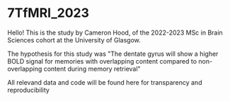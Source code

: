 # 7TfMRI_2023

Hello! This is the study by Cameron Hood, of the 2022-2023 MSc in Brain Sciences cohort at the University of Glasgow.

The hypothesis for this study was "The dentate gyrus will show a higher BOLD signal for memories with overlapping content compared to non-overlapping content during memory retrieval"

All relevand data and code will be found here for transparency and reproducibility

